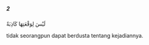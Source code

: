 ##### 2

<span class="ayah">لَيْسَ لِوَقْعَتِهَا كَاذِبَةٌ</span>

<span class="ayah_translation">tidak seorangpun dapat berdusta tentang kejadiannya.</span>
